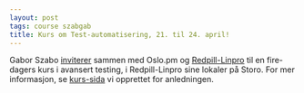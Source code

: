 ```yaml
---
layout: post
tags: course szabgab
title: Kurs om Test-automatisering, 21. til 24. april!
---
```

<p>Gabor Szabo <a href="http://szabgab.com/blog/2009/01/1232302278.html">inviterer</a>
   sammen med Oslo.pm og <a href="http://www.redpill-linpro.no/">Redpill-Linpro</a>
   til en fire-dagers kurs i avansert testing, i Redpill-Linpro sine lokaler
   på Storo. For mer informasjon, se <a href="http://oslo.pm.org/kurs.shtml">kurs-sida</a> vi
   opprettet for anledningen.</p>
